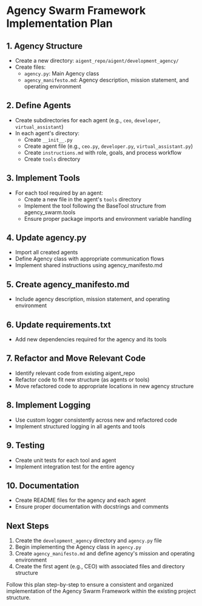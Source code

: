 # Agency Swarm Framework Implementation Plan

## 1. Agency Structure
- Create a new directory: `aigent_repo/aigent/development_agency/`
- Create files:
  - `agency.py`: Main Agency class
  - `agency_manifesto.md`: Agency description, mission statement, and operating environment

## 2. Define Agents
- Create subdirectories for each agent (e.g., `ceo`, `developer`, `virtual_assistant`)
- In each agent's directory:
  - Create `__init__.py`
  - Create agent file (e.g., `ceo.py`, `developer.py`, `virtual_assistant.py`)
  - Create `instructions.md` with role, goals, and process workflow
  - Create `tools` directory

## 3. Implement Tools
- For each tool required by an agent:
  - Create a new file in the agent's `tools` directory
  - Implement the tool following the BaseTool structure from agency_swarm.tools
  - Ensure proper package imports and environment variable handling

## 4. Update agency.py
- Import all created agents
- Define Agency class with appropriate communication flows
- Implement shared instructions using agency_manifesto.md

## 5. Create agency_manifesto.md
- Include agency description, mission statement, and operating environment

## 6. Update requirements.txt
- Add new dependencies required for the agency and its tools

## 7. Refactor and Move Relevant Code
- Identify relevant code from existing aigent_repo
- Refactor code to fit new structure (as agents or tools)
- Move refactored code to appropriate locations in new agency structure

## 8. Implement Logging
- Use custom logger consistently across new and refactored code
- Implement structured logging in all agents and tools

## 9. Testing
- Create unit tests for each tool and agent
- Implement integration test for the entire agency

## 10. Documentation
- Create README files for the agency and each agent
- Ensure proper documentation with docstrings and comments

## Next Steps
1. Create the `development_agency` directory and `agency.py` file
2. Begin implementing the Agency class in `agency.py`
3. Create `agency_manifesto.md` and define agency's mission and operating environment
4. Create the first agent (e.g., CEO) with associated files and directory structure

Follow this plan step-by-step to ensure a consistent and organized implementation of the Agency Swarm Framework within the existing project structure.
